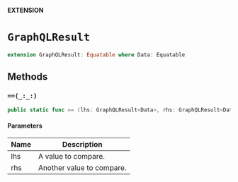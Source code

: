 **EXTENSION**

# `GraphQLResult`
```swift
extension GraphQLResult: Equatable where Data: Equatable
```

## Methods
### `==(_:_:)`

```swift
public static func == (lhs: GraphQLResult<Data>, rhs: GraphQLResult<Data>) -> Bool
```

#### Parameters

| Name | Description |
| ---- | ----------- |
| lhs | A value to compare. |
| rhs | Another value to compare. |